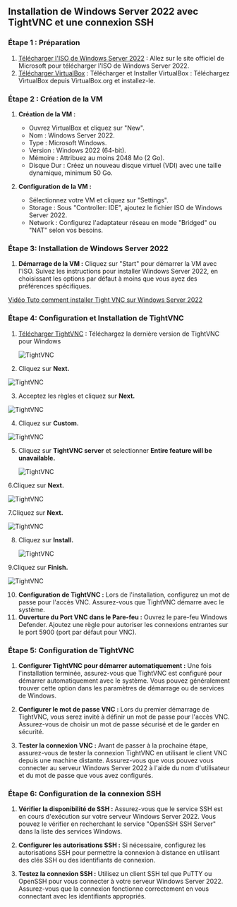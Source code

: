 ## Installation de Windows Server 2022 avec TightVNC et une connexion SSH


### Étape 1 : Préparation

1. [Télécharger l'ISO de Windows Server 2022](https://www.microsoft.com/en-us/evalcenter/evaluate-windows-server-2022) : Allez sur le site officiel de Microsoft pour télécharger l'ISO de Windows Server 2022.
2. [Télécharger VirtualBox](https://www.virtualbox.org/wiki/Downloads) : Télécharger et Installer VirtualBox : Téléchargez VirtualBox depuis VirtualBox.org et installez-le. 

### Étape 2 : Création de la VM

1. **Création de la VM :**

   - Ouvrez VirtualBox et cliquez sur "New".
   - Nom : Windows Server 2022.
   - Type : Microsoft Windows.
   - Version : Windows 2022 (64-bit).
   - Mémoire : Attribuez au moins 2048 Mo (2 Go).
   - Disque Dur : Créez un nouveau disque virtuel (VDI) avec une taille dynamique, minimum 50 Go.

2. **Configuration de la VM :**

   - Sélectionnez votre VM et cliquez sur "Settings".
   - Storage : Sous "Controller: IDE", ajoutez le fichier ISO de Windows Server 2022.
   - Network : Configurez l'adaptateur réseau en mode "Bridged" ou "NAT" selon vos besoins.

### Étape 3: Installation de Windows Server 2022

1. **Démarrage de la VM :** Cliquez sur "Start" pour démarrer la VM avec l'ISO. Suivez les instructions pour installer Windows Server 2022, en choisissant les options par défaut à moins que vous ayez des préférences
   spécifiques.
   
[Vidéo Tuto comment installer Tight VNC sur Windows Server 2022](https://openclassrooms.com/fr/courses/1733046-prenez-le-controle-a-distance-dun-poste-linux-windows-avec-vnc/5576651-installez-tightvnc-sous-windows-et-linux#/id/video_Player_2)
### Étape 4: Configuration et Installation de TightVNC

1. [Télécharger TightVNC](https://www.tightvnc.com/download.php) : Téléchargez la dernière version de TightVNC pour Windows 
   
   ![TightVNC](images/Installation_TightVNC_1.png)

2. Cliquez sur **Next.**

  ![TightVNC](images/Installation_TightVNC_2.png)

3. Acceptez les règles et cliquez sur **Next.**

  ![TightVNC](images/Installation_TightVNC_3.png)

4. Cliquez sur **Custom.**

  ![TightVNC](images/Installation_TightVNC_4.png)

5. Cliquez sur **TightVNC server** et selectionner **Entire feature will be unavailable.**

   ![TightVNC](images/Installation_TightVNC_5.png)

6.Cliquez sur **Next.**

   ![TightVNC](images/Installation_TightVNC_6.png)

7.Cliquez sur **Next.**

   ![TightVNC](images/Installation_TightVNC_7.png)

8. Cliquez sur **Install.**

   ![TightVNC](images/Installation_TightVNC_8.png)

9.Cliquez sur **Finish.**

   ![TightVNC](images/Installation_TightVNC_9.png)


   
10. **Configuration de TightVNC :** Lors de l'installation, configurez un mot de passe pour l'accès VNC. Assurez-vous que TightVNC démarre avec le système.
11. **Ouverture du Port VNC dans le Pare-feu :** Ouvrez le pare-feu Windows Defender. Ajoutez une règle pour autoriser les connexions entrantes sur le port 5900 (port par défaut pour VNC).

### Étape 5: Configuration de TightVNC 

1. **Configurer TightVNC pour démarrer automatiquement :** Une fois l'installation terminée, assurez-vous que TightVNC est configuré pour démarrer automatiquement avec le système. Vous pouvez généralement trouver cette option dans les paramètres de démarrage ou de services de Windows.

2. **Configurer le mot de passe VNC :** Lors du premier démarrage de TightVNC, vous serez invité à définir un mot de passe pour l'accès VNC. Assurez-vous de choisir un mot de passe sécurisé et de le garder en sécurité.

3. **Tester la connexion VNC :** Avant de passer à la prochaine étape, assurez-vous de tester la connexion TightVNC en utilisant le client VNC depuis une machine distante. Assurez-vous que vous pouvez vous connecter au serveur Windows Server 2022 à l'aide du nom d'utilisateur et du mot de passe que vous avez configurés.

### Étape 6: Configuration de la connexion SSH

1. **Vérifier la disponibilité de SSH :** Assurez-vous que le service SSH est en cours d'exécution sur votre serveur Windows Server 2022. Vous pouvez le vérifier en recherchant le service "OpenSSH SSH Server" dans la liste des services Windows.

2. **Configurer les autorisations SSH :** Si nécessaire, configurez les autorisations SSH pour permettre la connexion à distance en utilisant des clés SSH ou des identifiants de connexion.

3. **Testez la connexion SSH :** Utilisez un client SSH tel que PuTTY ou OpenSSH pour vous connecter à votre serveur Windows Server 2022. Assurez-vous que la connexion fonctionne correctement en vous connectant avec les identifiants appropriés.





  


